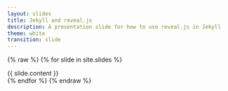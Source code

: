 ```yaml
---
layout: slides
title: Jekyll and reveal.js
description: A presentation slide for how to use reveal.js in Jekyll
theme: white
transition: slide
---
```


{% raw %}
{% for slide in site.slides %}
<section>
    {{ slide.content }}
</section>
{% endfor %}
{% endraw %}
